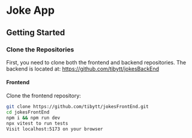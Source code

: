 # Joke App

## Getting Started

### Clone the Repositories

First, you need to clone both the frontend and backend repositories.
The backend is located at: https://github.com/tibytt/jokesBackEnd

#### Frontend
Clone the frontend repository:
```bash
git clone https://github.com/tibytt/jokesFrontEnd.git
cd jokesFrontEnd
npm i && npm run dev
npx vitest to run tests
Visit localhost:5173 on your browser

